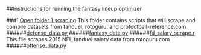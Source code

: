 ##Instructions for running the fantasy lineup optimizer

  ###1.[Open folder 1.scraping](https://github.com/brttstl/proj-fantasy/tree/master/1.scraping)
  This folder contains scripts that will scrape and compile datasets from fanduel, rotoguru, and profootball-reference.com:
  ######[defense_data.py](https://github.com/brttstl/proj-fantasy/blob/master/1.scraping/defense_data.py)
  ######[fantasy_data.py](https://github.com/brttstl/proj-fantasy/blob/master/1.scraping/fantasy_data.py)
  ######[fd_salary_scrape.r](https://github.com/brttstl/proj-fantasy/blob/master/1.scraping/fd_salary_scrape.R)
  This file scrapes 2015 NFL fanduel salary data from rotoguru.com
  ######[offense_data.py](https://github.com/brttstl/proj-fantasy/blob/master/1.scraping/offense_data.py)
